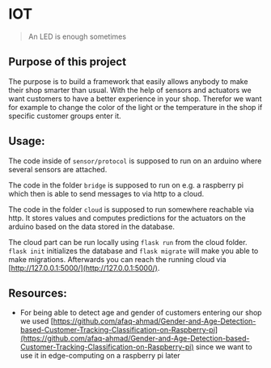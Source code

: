 # IOT
> An LED is enough sometimes

## Purpose of this project
The purpose is to build a framework that easily allows anybody to make their shop smarter than usual. With the help of
sensors and actuators we want customers to have a better experience in your shop. Therefor we want for example to change
the color of the light or the temperature in the shop if specific customer groups enter it.

## Usage:
The code inside of `sensor/protocol` is supposed to run on an arduino where several sensors are attached.

The code in the folder `bridge` is supposed to run on e.g. a raspberry pi which then is able to send messages to via http to a cloud.

The code in the folder `cloud` is supposed to run somewhere reachable via http. It stores values and computes
predictions for the actuators on the arduino based on the data stored in the database.

The cloud part can be run locally using `flask run` from the cloud folder. `flask init` initializes the database
and `flask migrate` will make you able to make migrations. Afterwards you can reach the running cloud via
[http://127.0.0.1:5000/](http://127.0.0.1:5000/).

## Resources:
- For being able to detect age and gender of customers entering our shop we used [https://github.com/afaq-ahmad/Gender-and-Age-Detection-based-Customer-Tracking-Classification-on-Raspberry-pi](https://github.com/afaq-ahmad/Gender-and-Age-Detection-based-Customer-Tracking-Classification-on-Raspberry-pi) since we want to use it in edge-computing on a raspberry pi later
